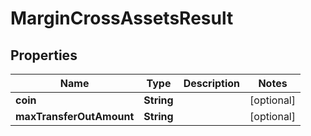 

# MarginCrossAssetsResult


## Properties

| Name | Type | Description | Notes |
|------------ | ------------- | ------------- | -------------|
|**coin** | **String** |  |  [optional] |
|**maxTransferOutAmount** | **String** |  |  [optional] |



